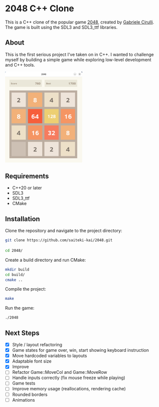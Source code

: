 # 2048 C++ Clone

This is a C++ clone of the popular game [2048](https://play2048.co/), created
by [Gabriele Cirulli](https://github.com/gabrielecirulli).
The game is built using the SDL3 and SDL3_ttf libraries.

## About

This is the first serious project I've taken on in C++.
I wanted to challenge myself by building a simple game while exploring low-level development and C++ tools.

<img src="images/example.png" width="50%" alt="game screenshot">

## Requirements

- C++20 or later
- SDL3
- SDL3_ttf
- CMake

## Installation

Clone the repository and navigate to the project directory:

```bash
git clone https://github.com/saiteki-kai/2048.git

cd 2048/
```

Create a build directory and run CMake:

```bash
mkdir build
cd build/
cmake ..
```

Compile the project:

```bash
make
```

Run the game:

```bash
./2048
```

## Next Steps

- [x] Style / layout refactoring
- [x] Game states for game over, win, start showing keyboard instruction
- [x] Move hardcoded variables to layouts
- [x] Adaptable font size
- [x] Improve
- [ ] Refactor Game::MoveCol and Game::MoveRow
- [ ] Handle inputs correctly (fix mouse freeze while playing)
- [ ] Game tests
- [ ] Improve memory usage (reallocations, rendering cache)
- [ ] Rounded borders
- [ ] Animations